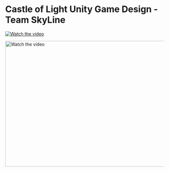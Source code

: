 # Castle of Light Unity Game Design - Team SkyLine

[![Watch the video](https://img.youtube.com/vi/I8CCBwNVUak/0.jpg)](https://www.youtube.com/watch?v=I8CCBwNVUak)


<a href="https://www.youtube.com/watch?v=I8CCBwNVUak">
  <img src="https://img.youtube.com/vi/I8CCBwNVUak/0.jpg" width="600" height="400" alt="Watch the video">
</a>
